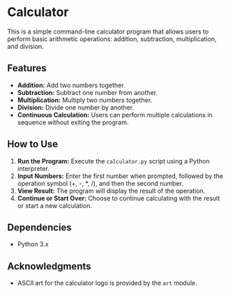 # Calculator

This is a simple command-line calculator program that allows users to perform basic arithmetic operations: addition, subtraction, multiplication, and division.

## Features

- **Addition:** Add two numbers together.
- **Subtraction:** Subtract one number from another.
- **Multiplication:** Multiply two numbers together.
- **Division:** Divide one number by another.
- **Continuous Calculation:** Users can perform multiple calculations in sequence without exiting the program.

## How to Use

1. **Run the Program:** Execute the `calculator.py` script using a Python interpreter.
2. **Input Numbers:** Enter the first number when prompted, followed by the operation symbol (+, -, *, /), and then the second number.
3. **View Result:** The program will display the result of the operation.
4. **Continue or Start Over:** Choose to continue calculating with the result or start a new calculation.

## Dependencies

- Python 3.x

## Acknowledgments

- ASCII art for the calculator logo is provided by the `art` module.
